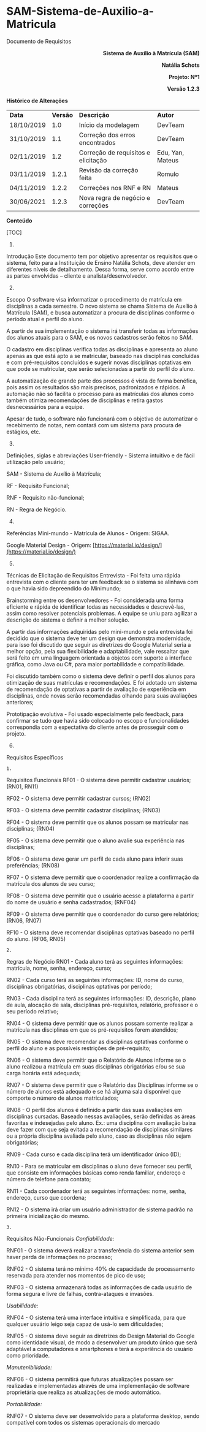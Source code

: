 # SAM-Sistema-de-Auxilio-a-Matricula
<!-- Output copied to clipboard! -->

<!-----
NEW: Check the "Suppress top comment" option to remove this info from the output.

Conversion time: 0.664 seconds.


Using this Markdown file:

1. Paste this output into your source file.
2. See the notes and action items below regarding this conversion run.
3. Check the rendered output (headings, lists, code blocks, tables) for proper
   formatting and use a linkchecker before you publish this page.

Conversion notes:

* Docs to Markdown version 1.0β30
* Mon Jul 05 2021 15:44:31 GMT-0700 (PDT)
* Source doc: SAM Alpha - v1.2.3
* Tables are currently converted to HTML tables.
----->


Documento de Requisitos

<p style="text-align: right">
<strong> </strong></p>


<p style="text-align: right">
<strong>Sistema de Auxílio à Matrícula (SAM)</strong></p>


<p style="text-align: right">
<strong>Natália Schots</strong></p>


<p style="text-align: right">
<strong>Projeto: Nº1</strong></p>


<p style="text-align: right">
<strong>Versão 1.2.3</strong></p>


**Histórico de Alterações**


<table>
  <tr>
   <td><strong>Data</strong>
   </td>
   <td>
    <strong>Versão</strong>
   </td>
   <td>
    <strong>Descrição</strong>
   </td>
   <td>
    <strong>Autor</strong>
   </td>
  </tr>
  <tr>
   <td>18/10/2019
   </td>
   <td>
    1.0
   </td>
   <td>Início da modelagem
   </td>
   <td>
    DevTeam
   </td>
  </tr>
  <tr>
   <td>31/10/2019
   </td>
   <td>
    1.1
   </td>
   <td>Correção dos erros encontrados
   </td>
   <td>
    DevTeam
   </td>
  </tr>
  <tr>
   <td>02/11/2019
   </td>
   <td>
    1.2
   </td>
   <td>Correção de requisitos e elicitação
   </td>
   <td>
    Edu, Yan, Mateus
   </td>
  </tr>
  <tr>
   <td>03/11/2019
   </td>
   <td>
    1.2.1
   </td>
   <td>
    Revisão da correção feita
   </td>
   <td>
    Romulo
   </td>
  </tr>
  <tr>
   <td>04/11/2019
   </td>
   <td>
    1.2.2
   </td>
   <td>
    Correções nos RNF e RN
   </td>
   <td>
    Mateus
   </td>
  </tr>
  <tr>
   <td>30/06/2021
   </td>
   <td>
    1.2.3
   </td>
   <td>
    Nova regra de negócio e correções
   </td>
   <td>DevTeam
   </td>
  </tr>
</table>


**Conteúdo**


[TOC]




1. 
 Introdução
Este documento tem por objetivo apresentar os requisitos que o sistema, feito para a Instituição de Ensino Natália Schots, deve atender em diferentes níveis de detalhamento. Dessa forma, serve como acordo entre as partes envolvidas – cliente e analista/desenvolvedor.



2. 
 Escopo
O software visa informatizar o procedimento de matrícula em disciplinas a cada semestre. O novo sistema se chama Sistema de Auxílio à Matrícula (SAM), e busca automatizar a procura de disciplinas conforme o período atual e perfil do aluno. 

A partir de sua implementação o sistema irá transferir todas as informações dos alunos atuais para o SAM, e os novos cadastros serão feitos no SAM.

O cadastro em disciplinas verifica todas as disciplinas e apresenta ao aluno apenas as que está apto a se matricular, baseado nas disciplinas concluídas e com pré-requisitos concluídos e sugerir novas disciplinas optativas em que pode se matricular, que serão selecionadas a partir do perfil do aluno.

A automatização de grande parte dos processos é vista de forma benéfica, pois assim os resultados são mais precisos, padronizados e rápidos. A automação não só facilita o processo para as matrículas dos alunos como também otimiza recomendações de disciplinas e retira gastos desnecessários para a equipe.

Apesar de tudo, o software não funcionará com o objetivo de automatizar o recebimento de notas, nem contará com um sistema para procura de estágios, etc.



3. 
 Definições, siglas e abreviações
User-friendly - Sistema intuitivo e de fácil utilização pelo usuário;

SAM - Sistema de Auxílio à Matrícula;

RF - Requisito Funcional;

RNF - Requisito não-funcional;

RN - Regra de Negócio.



4. 
 Referências
Mini-mundo - Matrícula de Alunos - Origem: SIGAA.

Google Material Design - Origem: [https://material.io/design/](https://material.io/design/)



5. 
 Técnicas de Elicitação de Requisitos
Entrevista - Foi feita uma rápida entrevista com o cliente para ter um feedback se o sistema se alinhava com o que havia sido depreendido do Minimundo;

Brainstorming entre os desenvolvedores - Foi considerada uma forma eficiente e rápida de identificar todas as necessidades e descrevê-las, assim como resolver potenciais problemas. A equipe se uniu para agilizar a descrição do sistema e definir a melhor solução.

A partir das informações adquiridas pelo mini-mundo e pela entrevista foi decidido que o sistema deve ter um design que demonstra modernidade, para isso foi discutido que seguir as diretrizes do Google Material seria a melhor opção, pela sua flexibilidade e adaptabilidade, vale ressaltar que será feito em uma linguagem orientada a objetos com suporte a interface gráfica, como Java ou C#, para maior portabilidade e compatibilidade.

Foi discutido também como o sistema deve definir o perfil dos alunos para otimização de suas matrículas e recomendações. E foi adotado um sistema de recomendação de optativas a partir de avaliação de experiência em disciplinas, onde novas serão recomendadas olhando para suas avaliações anteriores;

Prototipação evolutiva - Foi usado especialmente pelo feedback, para confirmar se tudo que havia sido colocado no escopo e funcionalidades correspondia com a expectativa do cliente antes de prosseguir com o projeto.



6. 
 Requisitos Específicos


    1. 
 Requisitos Funcionais
RF01 - O sistema deve permitir cadastrar usuários; (RN01, RN11)

RF02 - O sistema deve permitir cadastrar cursos; (RN02)

RF03 - O sistema deve permitir cadastrar disciplinas; (RN03)

RF04 - O sistema deve permitir que os alunos possam se matricular nas disciplinas; (RN04)

RF05 - O sistema deve permitir que o aluno avalie sua experiência nas disciplinas;

RF06 - O sistema deve gerar um perfil de cada aluno para inferir suas preferências; (RN08)

RF07 - O sistema deve permitir que o coordenador realize a confirmação da matrícula dos alunos de seu curso;

RF08 - O sistema deve permitir que o usuário acesse a plataforma a partir do nome de usuário e senha cadastrados; (RNF04)

RF09 - O sistema deve permitir que o coordenador do curso gere relatórios; (RN06, RN07)

RF10 - O sistema deve recomendar disciplinas optativas baseado no perfil do aluno. (RF06, RN05)



    2. 
Regras de Negócio
RN01 - Cada aluno terá as seguintes informações: matrícula, nome, senha, endereço, curso;

RN02 - Cada curso terá as seguintes informações: ID, nome do curso, disciplinas obrigatórias, disciplinas optativas por período;

RN03 - Cada disciplina terá as seguintes informações: ID, descrição, plano de aula, alocação de sala, disciplinas pré-requisitos, relatório, professor e o seu período relativo;

RN04 - O sistema deve permitir que os alunos possam somente realizar a matrícula nas disciplinas em que os pré-requisitos forem atendidos;

RN05 - O sistema deve recomendar as disciplinas optativas conforme o perfil do aluno e as possíveis restrições de pré-requisito;

RN06 - O sistema deve permitir que o Relatório de Alunos informe se o aluno realizou a matrícula em suas disciplinas obrigatórias e/ou se sua carga horária está adequada;

RN07 - O sistema deve permitir que o Relatório das Disciplinas informe se o número de alunos está adequado e se há alguma sala disponível que comporte o número de alunos matriculados;

RN08 - O perfil dos alunos é definido a partir das suas avaliações em disciplinas cursadas. Baseado nessas avaliações, serão definidas as áreas favoritas e indesejadas pelo aluno.       Ex.: uma disciplina com avaliação baixa deve fazer com que seja evitada a recomendação de disciplinas similares ou a própria disciplina avaliada pelo aluno, caso as disciplinas não sejam obrigatórias;

RN09 - Cada curso e cada disciplina terá um identificador único (ID);

RN10 - Para se matricular em disciplinas o aluno deve fornecer seu perfil, que consiste em informações básicas como renda familiar, endereço e número de telefone para contato;

RN11 - Cada coordenador terá as seguintes informações: nome, senha, endereço, curso que coordena;

RN12 - O sistema irá criar um usuário administrador de sistema padrão na primeira inicialização do mesmo.



    3. 
 Requisitos Não-Funcionais
_Confiabilidade:_

RNF01 - O sistema deverá realizar a transferência do sistema anterior sem haver perda de informações no processo;

RNF02 - O sistema terá no mínimo 40% de capacidade de processamento reservada para atender nos momentos de pico de uso;

RNF03 - O sistema armazenará todas as informações de cada usuário de forma segura e livre de falhas, contra-ataques e invasões.

_Usabilidade:_

RNF04 - O sistema terá uma interface intuitiva e simplificada, para que qualquer usuário leigo seja capaz de usá-lo sem dificuldades;

RNF05 - O sistema deve seguir as diretrizes do Design Material do Google como identidade visual, de modo a desenvolver um produto único que será adaptável a computadores e smartphones e terá a experiência do usuário como prioridade.

_Manutenibilidade:_

RNF06 - O sistema permitirá que futuras atualizações possam ser realizadas e implementadas através de uma implementação de software proprietária que realiza as atualizações de modo automático.

_Portabilidade:_

RNF07 - O sistema deve ser desenvolvido para a plataforma desktop, sendo compatível com todos os sistemas operacionais do mercado
